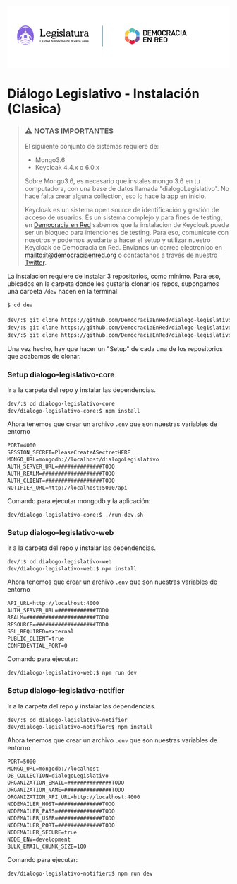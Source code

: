 ![Header](header-doc.png)


# Diálogo Legislativo - Instalación (Clasica)

> ### ⚠️ NOTAS IMPORTANTES
>
> El siguiente conjunto de sistemas requiere de:
> - Mongo3.6
> - Keycloak 4.4.x o 6.0.x
> 
> Sobre Mongo3.6, es necesario que instales mongo 3.6 en tu computadora, con una base de datos llamada "dialogoLegislativo". No hace falta crear alguna collection, eso lo hace la app en inicio.
> 
> Keycloak es un sistema open source de identificación y gestión de acceso de usuarios. Es un sistema complejo y para fines de testing, en [Democracia en Red](https://democraciaenred.org) sabemos que la instalacion de Keycloak puede ser un bloqueo para intenciones de testing. Para eso, comunicate con nosotros y podemos ayudarte a hacer el setup y utilizar nuestro Keycloak de Democracia en Red. Envianos un correo electronico en [mailto:it@democraciaenred.org](it@democraciaenred.org) o contactanos a través de nuestro [Twitter](https://twitter.com/fundacionDER).


La instalacion requiere de instalar 3 repositorios, como minimo.
Para eso, ubicados en la carpeta donde les gustaria clonar los repos, supongamos una carpeta `/dev` hacen en la terminal:

```bash
$ cd dev

dev/:$ git clone https://github.com/DemocraciaEnRed/dialogo-legislativo-web
dev/:$ git clone https://github.com/DemocraciaEnRed/dialogo-legislativo-core
dev/:$ git clone https://github.com/DemocraciaEnRed/dialogo-legislativo-notifier
```

  Una vez hecho, hay que hacer un "Setup" de cada una de los repositorios que acabamos de clonar.

### Setup dialogo-legislativo-core

  Ir a la carpeta del repo y instalar las dependencias.

  ```
  dev/:$ cd dialogo-legislativo-core
  dev/dialogo-legislativo-core:$ npm install
  ```

  Ahora tenemos que crear un archivo `.env` que son nuestras variables de entorno

  ```env
  PORT=4000
  SESSION_SECRET=PleaseCreateASectretHERE
  MONGO_URL=mongodb://localhost/dialogoLegislativo
  AUTH_SERVER_URL=##############TODO
  AUTH_REALM=###################TODO
  AUTH_CLIENT=##################TODO
  NOTIFIER_URL=http://localhost:5000/api
  ```

  Comando para ejecutar mongodb y la aplicación:

  ```
  dev/dialogo-legislativo-core:$ ./run-dev.sh
  ```


  ### Setup dialogo-legislativo-web

  Ir a la carpeta del repo y instalar las dependencias.

  ```
  dev/:$ cd dialogo-legislativo-web
  dev/dialogo-legislativo-web:$ npm install
  ```

  Ahora tenemos que crear un archivo `.env` que son nuestras variables de entorno

  ```env
  API_URL=http://localhost:4000
  AUTH_SERVER_URL=############TODO
  REALM=######################TODO
  RESOURCE=###################TODO
  SSL_REQUIRED=external
  PUBLIC_CLIENT=true
  CONFIDENTIAL_PORT=0
  ```

  Comando para ejecutar:

  ```
  dev/dialogo-legislativo-web:$ npm run dev
  ```


### Setup dialogo-legislativo-notifier

  Ir a la carpeta del repo y instalar las dependencias.

  ```
  dev/:$ cd dialogo-legislativo-notifier
  dev/dialogo-legislativo-notifier:$ npm install
  ```

  Ahora tenemos que crear un archivo `.env` que son nuestras variables de entorno

  ```env
  PORT=5000
  MONGO_URL=mongodb://localhost
  DB_COLLECTION=dialogoLegislativo
  ORGANIZATION_EMAIL=##############TODO
  ORGANIZATION_NAME=###############TODO
  ORGANIZATION_API_URL=http://localhost:4000
  NODEMAILER_HOST=##############TODO
  NODEMAILER_PASS=##############TODO
  NODEMAILER_USER=##############TODO
  NODEMAILER_PORT=##############TODO
  NODEMAILER_SECURE=true
  NODE_ENV=development
  BULK_EMAIL_CHUNK_SIZE=100
  ```

  Comando para ejecutar:

  ```
  dev/dialogo-legislativo-notifier:$ npm run dev
  ```
